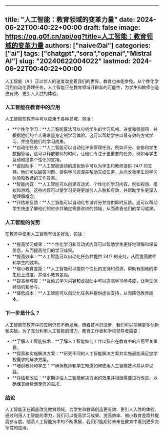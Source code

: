 
---
title: "人工智能：教育领域的变革力量"
date: 2024-06-22T00:40:22+00:00
draft: false
image: https://og.g0f.cn/api/og?title=人工智能：教育领域的变革力量
authors: ["naiveのai"]
categories: ["ai"]
tags: ["chatgpt","sora","openai","Mistral AI"]
slug: "20240622004022"
lastmod: 2024-06-22T00:40:22+00:00
---
人工智能（AI）正以惊人的速度改变着我们的世界，教育也未能幸免。从个性化学习到自动化管理任务，人工智能正在教育领域开辟新的可能性，为学生和教师创造更有效、更引人入胜的体验。

### 人工智能在教育中的应用

人工智能在教育中可以应用于各种领域，包括：

- **个性化学习：**人工智能算法可以分析学生的学习风格、进度和强弱项，并根据他们的个人需求量身定制学习体验。这可以帮助学生以最有效的方式学习，并提高他们的学习成果。
- **自动化任务：**人工智能可以自动化许多管理任务，例如评分、安排和学生数据管理。这可以释放教师的时间，让他们专注于更重要的任务，例如与学生互动和提供个性化的支持。
- **虚拟助手：**人工智能驱动的虚拟助手可以为学生和教师提供 24/7 的支持。他们可以回答问题、提供学习资源并帮助完成任务，从而改善学生的学习体验和教师的工作效率。
- **智能内容：**人工智能可以创建互动式、个性化的学习内容，例如视频、模拟和游戏。这些内容可以使学习变得更加引人入胜和有效，并帮助学生更深入地理解概念。
- **评估和反馈：**人工智能可以自动化考试评分并提供即时反馈。这可以帮助学生快速了解他们的进步并确定需要改进的领域，从而改善他们的学习成果。

### 人工智能的优势

在教育中使用人工智能有很多好处，包括：

- **提高学习成果：**个性化学习和互动式内容可以帮助学生更好地理解和保留信息，从而提高他们的学习成果。
- **提高效率：**人工智能可以自动化任务并提供 24/7 的支持，从而提高教师和学生的效率。
- **缩小教育差距：**人工智能可以提供个性化的支持和资源，帮助有困难的学生赶上进度，并缩小教育差距。
- **提高参与度：**互动式学习内容和虚拟助手可以提高学习参与度，让学生保持动机和参与。
- **降低成本：**人工智能可以自动化任务并提供虚拟支持，从而降低教育成本。

### 下一步是什么？

人工智能在教育中的应用仍在不断发展，随着技术的进步，我们可以期待更多创新和突破。为了充分利用人工智能的潜力，教育工作者和学校领导者需要：

- **了解人工智能技术：**了解人工智能如何工作以及它在教育中的应用至关重要。
- **探索和实施解决方案：**研究不同的人工智能解决方案并实施最能满足您学校需求的解决方案。
- **培训教师和学生：**确保教师和学生知道如何使用人工智能技术并从中受益。
- **评估和改进：**定期评估人工智能解决方案的效果并根据需要进行改进，以确保其继续满足您的需求。

### 结论

人工智能正在彻底改变教育领域，为学生和教师创造更有效、更引人入胜的体验。通过利用人工智能的潜力，我们可以提高学习成果、提高效率、缩小教育差距并提高参与度。随着人工智能技术的不断发展，我们只能期待未来在教育中看到更多变革性的应用。